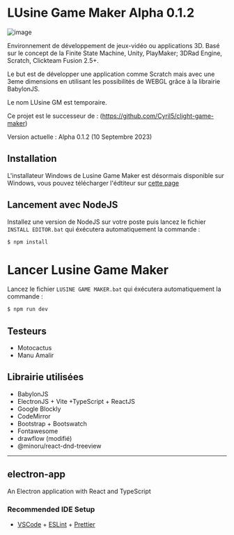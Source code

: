 # LUsine Game Maker Alpha 0.1.2

![image](https://github.com/Cyril5/lusine-game-maker/assets/73618602/41444741-b2b3-449b-afd1-e5f777d0b24f)

Environnement de développement de jeux-vidéo ou applications 3D. Basé sur le concept de la Finite State Machine, Unity, PlayMaker; 3DRad Engine, Scratch, Clickteam Fusion 2.5+.

Le but est de développer une application comme Scratch mais avec une 3eme dimensions en utilisant les possibilités de WEBGL grâce à la librairie BabylonJS.

Le nom LUsine GM est temporaire.

Ce projet est le successeur de : (https://github.com/Cyril5/clight-game-maker)

Version actuelle : Alpha 0.1.2 (10 Septembre 2023)


## Installation

L'installateur Windows de Lusine Game Maker est désormais disponible sur Windows, vous pouvez télécharger l'édtiteur sur [cette page](https://github.com/Cyril5/lusine-game-maker/releases)

## Lancement avec NodeJS

Installez une version de NodeJS sur votre poste puis lancez le fichier ```INSTALL EDITOR.bat``` qui éxécutera automatiquement la commande :

```bash
$ npm install
```

# Lancer Lusine Game Maker

Lancez le fichier ```LUSINE GAME MAKER.bat``` qui éxécutera automatiquement la commande :
```bash
$ npm run dev
```

## Testeurs
* Motocactus
* Manu Amalir


## Librairie utilisées
* BabylonJS
* ElectronJS + Vite +TypeScript + ReactJS
* Google Blockly
* CodeMirror
* Bootstrap + Bootswatch
* Fontawesome
* drawflow (modifié)
* @minoru/react-dnd-treeview

-----------------------------------------------------------
## electron-app

An Electron application with React and TypeScript

### Recommended IDE Setup

- [VSCode](https://code.visualstudio.com/) + [ESLint](https://marketplace.visualstudio.com/items?itemName=dbaeumer.vscode-eslint) + [Prettier](https://marketplace.visualstudio.com/items?itemName=esbenp.prettier-vscode)


